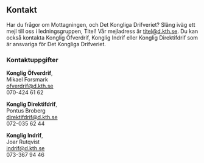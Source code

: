 ## Kontakt

Har du frågor om Mottagningen, och Det Kongliga Drifveriet? Släng iväg ett mejl till oss i ledningsgruppen, Titel! Vår mejladress är [titel@d.kth.se](mailto:titel@d.kth.se). Du kan också kontakta Konglig Öfverdrif, Konglig Indrif eller Konglig Direktifdrif som är ansvariga för Det Kongliga Drifveriet.

### Kontaktuppgifter

**Konglig Öfverdrif**, <br />
Mikael Forsmark<br />
[ofverdrif@d.kth.se](mailto:ofverdrif@d.kth.se)<br />
070-424 61 62

**Konglig Direktifdrif**, <br />
Pontus Broberg <br />
[direktifdrif@d.kth.se](mailto:direktifdrif@d.kth.se)<br />
072-035 62 44

**Konglig Indrif**, <br />
Joar Rutqvist<br />
[indrif@d.kth.se](mailto:indrif@d.kth.se)<br />
073-367 94 46 
